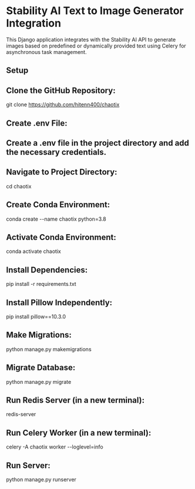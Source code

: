 # Stability AI Text to Image Generator Integration

This Django application integrates with the Stability AI API to generate images based on predefined or dynamically provided text using Celery for asynchronous task management.

## Setup

## Clone the GitHub Repository:
git clone https://github.com/hitenn400/chaotix

## Create .env File:

## Create a .env file in the project directory and add the necessary credentials.

## Navigate to Project Directory:
cd chaotix

## Create Conda Environment:
conda create --name chaotix python=3.8

## Activate Conda Environment:
conda activate chaotix

## Install Dependencies:
pip install -r requirements.txt

## Install Pillow Independently:
pip install pillow==10.3.0

## Make Migrations:
python manage.py makemigrations

## Migrate Database:
python manage.py migrate

## Run Redis Server (in a new terminal):
redis-server

## Run Celery Worker (in a new terminal):
celery -A chaotix worker --loglevel=info

## Run Server:
python manage.py runserver
